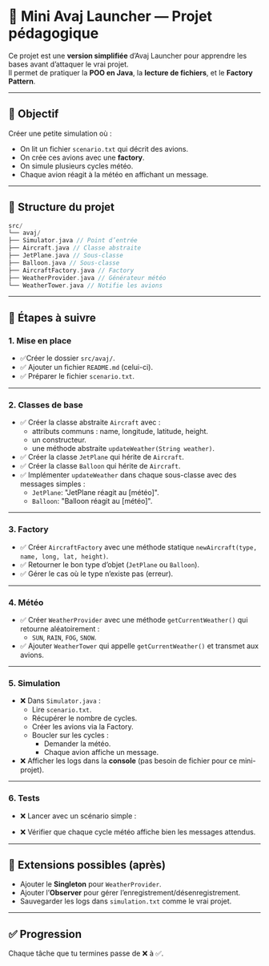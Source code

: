 # 🛫 Mini Avaj Launcher — Projet pédagogique

Ce projet est une **version simplifiée** d’Avaj Launcher pour apprendre les bases avant d’attaquer le vrai projet.  
Il permet de pratiquer la **POO en Java**, la **lecture de fichiers**, et le **Factory Pattern**.

---

## 🎯 Objectif
Créer une petite simulation où :
- On lit un fichier `scenario.txt` qui décrit des avions.
- On crée ces avions avec une **factory**.
- On simule plusieurs cycles météo.
- Chaque avion réagit à la météo en affichant un message.

---

## 📂 Structure du projet

```c
src/
└── avaj/
├── Simulator.java // Point d’entrée
├── Aircraft.java // Classe abstraite
├── JetPlane.java // Sous-classe
├── Balloon.java // Sous-classe
├── AircraftFactory.java // Factory
├── WeatherProvider.java // Générateur météo
└── WeatherTower.java // Notifie les avions
```

---

## 📝 Étapes à suivre

### 1. Mise en place
- ✅Créer le dossier `src/avaj/`.
- ✅ Ajouter un fichier `README.md` (celui-ci).
- ✅ Préparer le fichier `scenario.txt`.

---

### 2. Classes de base
- ✅ Créer la classe abstraite `Aircraft` avec :
  - attributs communs : name, longitude, latitude, height.
  - un constructeur.
  - une méthode abstraite `updateWeather(String weather)`.
- ✅ Créer la classe `JetPlane` qui hérite de `Aircraft`.
- ✅  Créer la classe `Balloon` qui hérite de `Aircraft`.
- ✅  Implémenter `updateWeather` dans chaque sous-classe avec des messages simples :
  - `JetPlane`: "JetPlane réagit au [météo]".
  - `Balloon`: "Balloon réagit au [météo]".

---

### 3. Factory
- ✅  Créer `AircraftFactory` avec une méthode statique `newAircraft(type, name, long, lat, height)`.
- ✅  Retourner le bon type d’objet (`JetPlane` ou `Balloon`).
- ✅  Gérer le cas où le type n’existe pas (erreur).

---

### 4. Météo
- ✅ Créer `WeatherProvider` avec une méthode `getCurrentWeather()` qui retourne aléatoirement :
  - `SUN`, `RAIN`, `FOG`, `SNOW`.
- ✅ Ajouter `WeatherTower` qui appelle `getCurrentWeather()` et transmet aux avions.

---

### 5. Simulation
- ❌ Dans `Simulator.java` :
  - Lire `scenario.txt`.
  - Récupérer le nombre de cycles.
  - Créer les avions via la Factory.
  - Boucler sur les cycles :
    - Demander la météo.
    - Chaque avion affiche un message.
- ❌ Afficher les logs dans la **console** (pas besoin de fichier pour ce mini-projet).

---

### 6. Tests
- ❌ Lancer avec un scénario simple :


- ❌ Vérifier que chaque cycle météo affiche bien les messages attendus.

---

## 🚀 Extensions possibles (après)
- Ajouter le **Singleton** pour `WeatherProvider`.
- Ajouter l’**Observer** pour gérer l’enregistrement/désenregistrement.
- Sauvegarder les logs dans `simulation.txt` comme le vrai projet.

---

## ✅ Progression
Chaque tâche que tu termines passe de ❌ à ✅.

